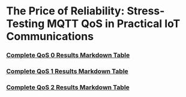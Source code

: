 # The Price of Reliability: Stress-Testing MQTT QoS in Practical IoT Communications

### [Complete QoS 0 Results Markdown Table](QoS0_Results.md)

### [Complete QoS 1 Results Markdown Table](QoS1_Results.md)

### [Complete QoS 2 Results Markdown Table](QoS2_Results.md)
